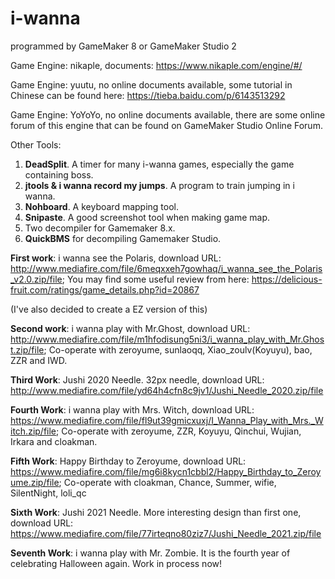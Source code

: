 # i-wanna
programmed by GameMaker 8 or GameMaker Studio 2

Game Engine: nikaple, documents: https://www.nikaple.com/engine/#/

Game Engine: yuutu, no online documents available, some tutorial in Chinese can be found here: https://tieba.baidu.com/p/6143513292 

Game Engine: YoYoYo, no online documents available, there are some online forum of this engine that can be found on GameMaker Studio Online Forum.

Other Tools:

1. **DeadSplit**. A timer for many i-wanna games, especially the game containing boss.
2. **jtools & i wanna record my jumps**. A program to train jumping in i wanna.
3. **Nohboard**. A keyboard mapping tool.
4. **Snipaste**. A good screenshot tool when making game map.
5. Two decompiler for Gamemaker 8.x.
6. **QuickBMS** for decompiling Gamemaker Studio.



**First work**: i wanna see the Polaris, download URL: http://www.mediafire.com/file/6meqxxeh7gowhaq/i_wanna_see_the_Polaris_v2.0.zip/file; You may find some useful review from here: https://delicious-fruit.com/ratings/game_details.php?id=20867

(I've also decided to create a EZ version of this)



**Second work**:  i wanna play with Mr.Ghost, download URL: http://www.mediafire.com/file/m1hfodisung5ni3/i_wanna_play_with_Mr.Ghost.zip/file; Co-operate with zeroyume, sunlaoqq, Xiao_zoulv(Koyuyu), bao, ZZR and IWD.



**Third Work**: Jushi 2020 Needle. 32px needle, download URL: http://www.mediafire.com/file/yd64h4cfn8c9jv1/Jushi_Needle_2020.zip/file



**Fourth Work**: i wanna play with Mrs. Witch, download URL: https://www.mediafire.com/file/fl9ut39gmicxuxj/I_Wanna_Play_with_Mrs._Witch.zip/file; Co-operate with zeroyume, ZZR, Koyuyu, Qinchui, Wujian, Irkara and cloakman.



**Fifth Work**: Happy Birthday to Zeroyume, download URL: https://www.mediafire.com/file/mg6i8kycn1cbbl2/Happy_Birthday_to_Zeroyume.zip/file; Co-operate with cloakman, Chance, Summer, wifie, SilentNight, loli_qc



**Sixth Work**: Jushi 2021 Needle. More interesting design than first one, download URL: https://www.mediafire.com/file/77irteqno80ziz7/Jushi_Needle_2021.zip/file



**Seventh Work**: i wanna play with Mr. Zombie. It is the fourth year of celebrating Halloween again. Work in process now!